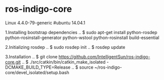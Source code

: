 # ros-indigo-core
Linux 4.4.0-79-generic #ubuntu 14.04.1

1.Installing bootstrap dependencies
.. $ sudo apt-get install python-rosdep python-rosinstall-generator python-wstool python-rosinstall build-essential

2.Initializing rosdep
.. $ sudo rosdep init
.. $ rosdep update

3.Installation
.. $ git clone https://github.com/IntelligentSun/ros-indigo-core.git
.. $ ./src/catkin/bin/catkin_make_isolated -DCMAKE_BUILD_TYPE=Release
.. $ source ~/ros-indigo-core/devel_isolated/setup.bash
